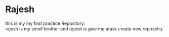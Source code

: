 # Rajesh
this is my my first practice Repository.<br>
rajesh is my smoll brother and rajesh is give me atask create new reposetry.
